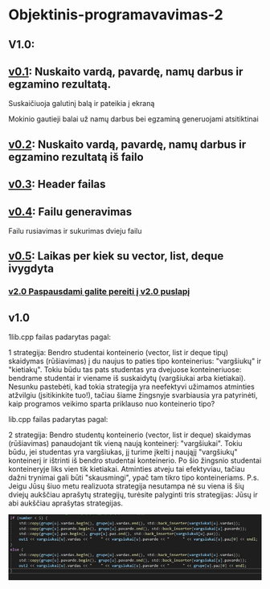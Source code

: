 # Objektinis-programavavimas-2
## V1.0:

## [v0.1](https://github.com/giedrius200/Objektinis-programavimas-klases/tree/v0.1): Nuskaito vardą, pavardę, namų darbus ir egzamino rezultatą. 

Suskaičiuoja galutinį balą ir pateikia į ekraną

Mokinio gautieji balai už namų darbus bei egzaminą generuojami atsitiktinai




## [v0.2](https://github.com/giedrius200/Objektinis-programavimas-klases/tree/v0.2): Nuskaito vardą, pavardę, namų darbus ir egzamino rezultatą iš failo 

## [v0.3](https://github.com/giedrius200/Objektinis-programavimas-klases/tree/v0.3): Header failas

## [v0.4](https://github.com/giedrius200/Objektinis-programavimas-klases/tree/v0.4): Failu generavimas
Failu rusiavimas ir sukurimas dvieju failu


## [v0.5](https://github.com/giedrius200/Objektinis-programavimas-klases/tree/v0.5): Laikas per kiek su vector, list, deque ivygdyta

### [v2.0 **Paspausdami galite pereiti į v2.0 puslapį**](https://github.com/giedrius200/Objektinis-programavimas-klases/tree/v2.0)

## v1.0
1lib.cpp failas padarytas pagal:


1 strategija: Bendro studentai konteinerio (vector, list ir deque tipų) skaidymas (rūšiavimas) į du naujus to paties tipo konteinerius: "vargšiukų" ir "kietiakų". Tokiu būdu tas pats studentas yra dvejuose konteineriuose: bendrame studentai ir viename iš suskaidytų (vargšiukai arba kietiakai). Nesunku pastebėti, kad tokia strategija yra neefektyvi užimamos atminties atžvilgiu (įsitikinkite tuo!), tačiau šiame žingsnyje svarbiausia yra patyrinėti, kaip programos veikimo sparta priklauso nuo konteinerio tipo?

lib.cpp failas padarytas pagal:

2 strategija: Bendro studentų konteinerio (vector, list ir deque) skaidymas (rūšiavimas) panaudojant tik vieną naują konteinerį: "vargšiukai". Tokiu būdu, jei studentas yra vargšiukas, jį turime įkelti į naująjį "vargšiukų" konteinerį ir ištrinti iš bendro studentai konteinerio. Po šio žingsnio studentai konteineryje liks vien tik kietiakai. Atminties atveju tai efektyviau, tačiau dažni trynimai gali būti "skausmingi", ypač tam tikro tipo konteineriams.
P.s. Jeigu Jūsų šiuo metu realizuota strategija nesutampa nė su viena iš šių dviejų aukščiau aprašytų strategijų, turėsite palyginti tris strategijas: Jūsų ir abi aukščiau aprašytas strategijas.

![image](/assets/your-image18.jpg)
